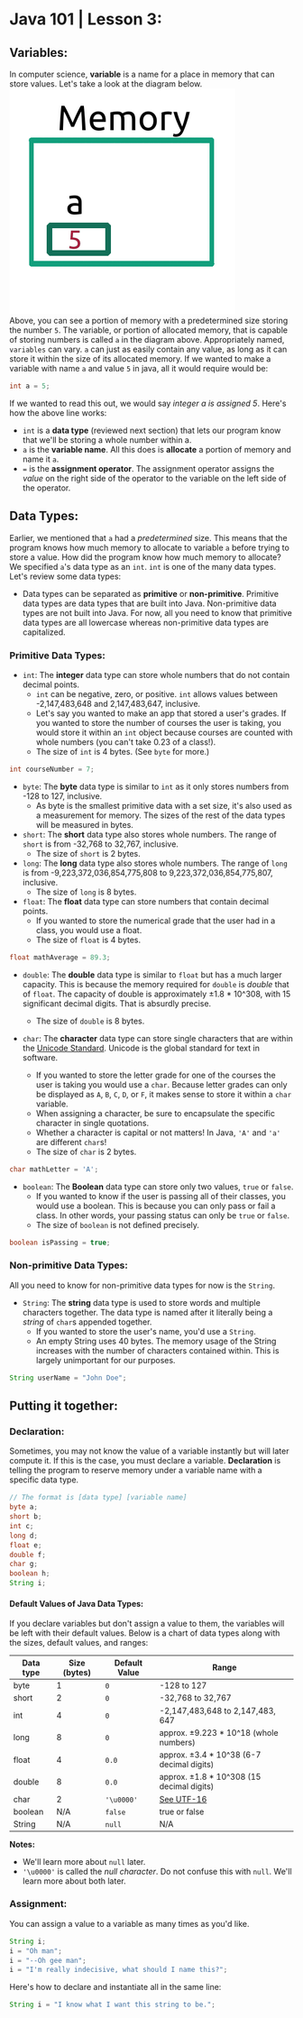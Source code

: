 # Java 101 | Lesson 3:
## Variables:
In computer science, **variable** is a name for a place in memory that can store values. Let's take a look at the diagram below.
<br>
![alt text](memory.png)
<br>
Above, you can see a portion of memory with a predetermined size storing the number `5`. The variable, or portion of allocated memory, that is capable of storing numbers is called `a` in the diagram above. Appropriately named, `variables` can vary. `a` can just as easily contain any value, as long as it can store it within the size of its allocated memory.
If we wanted to make a variable with name `a` and value `5` in java, all it would require would be:
```Java
int a = 5;
```
If we wanted to read this out, we would say _integer a is assigned 5_. Here's how the above line works:
* `int` is a **data type** (reviewed next section) that lets our program know that we'll be storing a whole number within a.
* `a` is the **variable name**. All this does is **allocate** a portion of memory and name it `a`.
* `=` is the **assignment operator**. The assignment operator assigns the _value_ on the right side of the operator to the variable on the left side of the operator.

## Data Types:
Earlier, we mentioned that `a` had a _predetermined_ size. This means that the program knows how much memory to allocate to variable `a` before trying to store a value. How did the program know how much memory to allocate?
We specified `a`'s data type as an `int`. `int` is one of the many data types. Let's review some data types:
* Data types can be separated as **primitive** or **non-primitive**. Primitive data types are data types that are built into Java. Non-primitive data types are not built into Java. For now, all you need to know that primitive data types are all lowercase whereas non-primitive data types are capitalized.
### Primitive Data Types:

* `int`: The **integer** data type can store whole numbers that do not contain decimal points. 
  * `int` can be negative, zero, or positive. `int` allows values between -2,147,483,648 and 2,147,483,647, inclusive.
  * Let's say you wanted to make an app that stored a user's grades. If you wanted to store the number of courses the user is taking, you would store it within an `int` object because courses are counted with whole numbers (you can't take 0.23 of a class!).
  * The size of `int` is 4 bytes. (See `byte` for more.)
```Java
int courseNumber = 7;
```
* `byte`: The **byte** data type is similar to `int` as it only stores numbers from -128 to 127, inclusive.
  * As byte is the smallest primitive data with a set size, it's also used as a measurement for memory. The sizes of the rest of the data types will be measured in bytes.
* `short`: The **short** data type also stores whole numbers. The range of `short` is from	-32,768 to 32,767, inclusive.
  * The size of `short` is 2 bytes.
* `long`: The **long** data type also stores whole numbers. The range of `long` is from	-9,223,372,036,854,775,808 to 9,223,372,036,854,775,807, inclusive.
  * The size of `long` is 8 bytes.
* `float`: The **float** data type can store numbers that contain decimal points.
  * If you wanted to store the numerical grade that the user had in a class, you would use a float.
  * The size of `float` is 4 bytes.
```Java
float mathAverage = 89.3;
```
* `double`: The **double** data type is similar to `float` but has a much larger capacity. This is because the memory required for `double` is _double_ that of `float`. The capacity of double is approximately ±1.8 * 10^308, with 15 significant decimal digits. That is absurdly precise.
  * The size of `double` is 8 bytes.

* `char`: The **character** data type can store single characters that are within the [Unicode Standard](https://en.wikipedia.org/wiki/Unicode). Unicode is the global standard for text in software.
  * If you wanted to store the letter grade for one of the courses the user is taking you would use a `char`. Because letter grades can only be displayed as `A`, `B`, `C`, `D`, or `F`, it makes sense to store it within a `char` variable.
  * When assigning a character, be sure to encapsulate the specific character in single quotations. 
  * Whether a character is capital or not matters! In Java, `'A'` and `'a'` are different `char`s!
  * The size of `char` is 2 bytes.
```Java
char mathLetter = 'A';
```
* `boolean`: The **Boolean** data type can store only two values, `true` or `false`.
  * If you wanted to know if the user is passing all of their classes, you would use a boolean. This is because you can only pass or fail a class. In other words, your passing status can only be `true` or `false`.
  * The size of `boolean` is not defined precisely.
```Java
boolean isPassing = true;
```
### Non-primitive Data Types:
All you need to know for non-primitive data types for now is the `String`.
* `String`: The **string** data type is used to store words and multiple characters together. The data type is named after it literally being a _string_ of `char`s appended together.
  * If you wanted to store the user's name, you'd use a `String`.
  * An empty String uses 40 bytes. The memory usage of the String increases with the number of characters contained within. This is largely unimportant for our purposes.
```Java
String userName = "John Doe";
```
## Putting it together:
### Declaration:
Sometimes, you may not know the value of a variable instantly but will later compute it. If this is the case, you must declare a variable. **Declaration** is telling the program to reserve memory under a variable name with a specific data type.
```Java
// The format is [data type] [variable name]
byte a;
short b;
int c;
long d;
float e;
double f;
char g;
boolean h;
String i;
```
#### Default Values of Java Data Types:
If you declare variables but don't assign a value to them, the variables will be left with their default values.
Below is a chart of data types along with the sizes, default values, and ranges:

Data type | Size (bytes) | Default Value | Range
--- | --- | --- | ---
byte | 1 | `0` | -128 to 127
short | 2 | `0` | -32,768 to 32,767
int | 4 | `0` | -2,147,483,648 to 2,147,483, 647
long | 8 | `0` | approx. ±9.223 * 10^18 (whole numbers)
float | 4 | `0.0` | approx. ±3.4 * 10^38 (6-7 decimal digits) 
double | 8 | `0.0` | approx. ±1.8 * 10^308 (15 decimal digits)
char | 2 | `'\u0000'` | [See UTF-16](https://unicode.org/faq/utf_bom.html)
boolean | N/A | `false` | true or false
String | N/A | `null` | N/A

**Notes:**
* We'll learn more about `null` later.
* `'\u0000'` is called the _null character_. Do not confuse this with `null`. We'll learn more about both later.
### Assignment:
You can assign a value to a variable as many times as you'd like.
```Java
String i;
i = "Oh man";
i = "--Oh gee man";
i = "I'm really indecisive, what should I name this?";
```
Here's how to declare and instantiate all in the same line:
```Java
String i = "I know what I want this string to be.";
```
